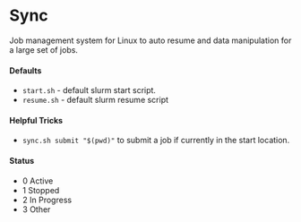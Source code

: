 # Sync

Job management system for Linux to auto resume and data manipulation for a large set of jobs.

#### Defaults

- `start.sh` - default slurm start script.
- `resume.sh` - default slurm resume script

#### Helpful Tricks
- `sync.sh submit "$(pwd)"` to submit a job if currently in the start location.

#### Status
- 0 Active
- 1 Stopped
- 2 In Progress
- 3 Other
